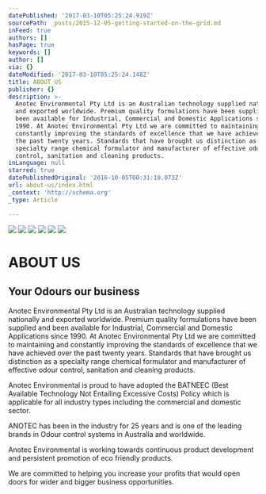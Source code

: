 ```yaml
---
datePublished: '2017-03-10T05:25:24.919Z'
sourcePath: _posts/2015-12-05-getting-started-on-the-grid.md
inFeed: true
authors: []
hasPage: true
keywords: []
author: []
via: {}
dateModified: '2017-03-10T05:25:24.148Z'
title: ABOUT US
publisher: {}
description: >-
  Anotec Environmental Pty Ltd is an Australian technology supplied nationally
  and exported worldwide. Premium quality formulations have been supplied and
  been available for Industrial, Commercial and Domestic Applications since
  1990. At Anotec Environmental Pty Ltd we are committed to maintaining and
  constantly improving the standards of excellence that we have achieved over
  the past twenty years. Standards that have brought us distinction as a
  specialty range chemical formulator and manufacturer of effective odour
  control, sanitation and cleaning products.
inLanguage: null
starred: true
datePublishedOriginal: '2016-10-05T00:31:10.073Z'
url: about-us/index.html
_context: 'http://schema.org'
_type: Article

---
```

![](https://the-grid-user-content.s3-us-west-2.amazonaws.com/dcadde0c-6b69-4889-8b87-6de95bb3121f.png)
![](https://the-grid-user-content.s3-us-west-2.amazonaws.com/04233b49-f195-47ed-85cf-1b244589d199.jpg)
![](https://the-grid-user-content.s3-us-west-2.amazonaws.com/cac3523f-c114-4ebc-8c7a-13606bfdc047.png)
![](https://the-grid-user-content.s3-us-west-2.amazonaws.com/53b6131e-6b3d-4ac4-a945-ea8f55af167e.jpg)
![](https://the-grid-user-content.s3-us-west-2.amazonaws.com/40051e4c-79fd-4dad-9a8b-aa926ab66178.jpg)
![](https://imgflo.herokuapp.com/graph/2b2431f8e7ba7b0/1da22fcc37ff3ad7806f5682200c7014/croprotate.jpg?cropheight=501&cropwidth=388&degrees=0&input=https%3A%2F%2Fthe-grid-user-content.s3-us-west-2.amazonaws.com%2F5d93d730-772b-4b17-9f06-c43809be6ea5.jpg&x=2&y=0)

# ABOUT US

## Your Odours our business

Anotec Environmental Pty Ltd is an Australian technology supplied nationally and exported worldwide. Premium quality formulations have been supplied and been available for Industrial, Commercial and Domestic Applications since 1990\. At Anotec Environmental Pty Ltd we are committed to maintaining and constantly improving the standards of excellence that we have achieved over the past twenty years. Standards that have brought us distinction as a specialty range chemical formulator and manufacturer of effective odour control, sanitation and cleaning products.

Anotec Environmental is proud to have adopted the BATNEEC (Best Available Technology Not Entailing Excessive Costs) Policy which is applicable for all industry types including the commercial and domestic sector.

ANOTEC has been in the industry for 25 years and is one of the leading brands in Odour control systems in Australia and worldwide.

Anotec Environmental is working towards continuous product development and persistent promotion of eco friendly products.

We are committed to helping you increase your profits that would open doors for wider and bigger business opportunities.